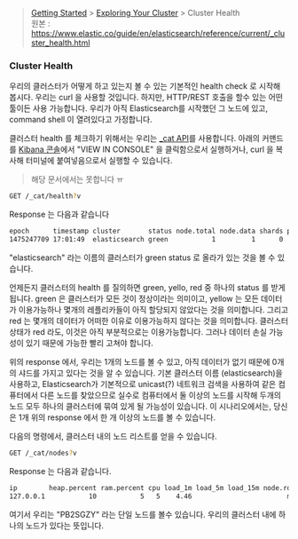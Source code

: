 > [Getting Started](https://github.com/sungjunyoung/elasticsearch_doc_ko/tree/master/Getting%20Started) > [Exploring Your Cluster](https://github.com/sungjunyoung/elasticsearch_doc_ko/tree/master/Getting%20Started/Exploring%20Your%20Cluster) > Cluster Health  
> 원본 : https://www.elastic.co/guide/en/elasticsearch/reference/current/_cluster_health.html


### Cluster Health

우리의 클러스터가 어떻게 하고 있는지 볼 수 있는 기본적인 health check 로 시작해 봅시다. 우리는 curl 을 사용할 것입니다. 하지만, HTTP/REST 호출을 할수 있는 어떤 툴이든 사용 가능합니다. 우리가 아직 Elasticsearch를 시작했던 그 노드에 있고, command shell 이 열려있다고 가정합니다.

클러스터 health 를 체크하기 위해서는 우리는 [_cat API](https://www.elastic.co/guide/en/elasticsearch/reference/current/cat.html)를 사용합니다. 아래의 커맨드를 [Kibana 콘솔](https://www.elastic.co/guide/en/kibana/5.2/console-kibana.html)에서 "VIEW IN CONSOLE" 을 클릭함으로서 실행하거나, curl 을 복사해 터미널에 붙여넣음으로서 실행할 수 있습니다.
> 해당 문서에서는 못합니다 ㅠ

```bash
GET /_cat/health?v
```
Response 는 다음과 같습니다
```bash
epoch      timestamp cluster       status node.total node.data shards pri relo init unassign pending_tasks max_task_wait_time active_shards_percent
1475247709 17:01:49  elasticsearch green           1         1      0   0    0    0        0             0                  -                100.0%

```
"elasticsearch" 라는 이름의 클러스터가 green status 로 올라가 있는 것을 볼 수 있습니다.

언제든지 클러스터의 health 를 질의하면 green, yello, red 중 하나의 status 를 받게 됩니다. green 은 클러스터가 모든 것이 정상이라는 의미이고, yellow 는 모든 데이터가 이용가능하나 몇개의 레플리카들이 아직 할당되지 않았다는 것을 의미합니다. 그리고 red 는 몇개의 데이터가 어떠한 이유로 이용가능하지 않다는 것을 의미합니다. 클러스터 상태가 red 라도, 이것은 아직 부분적으로는 이용가능합니다. 그러나 데이터 손실 가능성이 있기 때문에 가능한 빨리 고쳐야 합니다.

위의 response 에서, 우리는 1개의 노드를 볼 수 있고, 아직 데이터가 없기 때문에 0개의 샤드를 가지고 있다는 것을 알 수 있습니다. 기본 클러스터 이름 (elasticsearch)을 사용하고, Elasticsearch가 기본적으로 unicast(?) 네트워크 검색을 사용하여 같은 컴퓨터에서 다른 노드를 찾았으므로 실수로 컴퓨터에서 둘 이상의 노드를 시작해 두개의 노드 모두 하나의 클러스터에 묶여 있게 될 가능성이 있습니다. 이 시나리오에서는, 당신은 1개 위의 response 에서 한 개 이상의 노드를 볼 수 있습니다.

다음의 명령에서, 클러스터 내의 노드 리스트를 얻을 수 있습니다.
```bash
GET /_cat/nodes?v
```
Response 는 다음과 같습니다.
```bash
ip        heap.percent ram.percent cpu load_1m load_5m load_15m node.role master name
127.0.0.1           10           5   5    4.46                        mdi      *      PB2SGZY
```

여기서 우리는 "PB2SGZY" 라는 단일 노드를 볼수 있습니다. 우리의 클러스터 내에 하나의 노드가 있다는 뜻입니다.
